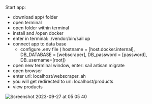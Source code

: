 
Start app:
- download app/ folder
- open terminal
- open folder within terminal
- install and /open docker
- enter in terminal: ./vendor/bin/sail up
- connect app to data base
    - configure .env file ( hostname = [host.docker.internal], DB_DATABASE = [webscraper], DB_password = [password], DB_username=[root])
- open new terminal window, enter: sail artisan migrate
- open browser
- enter url: localhost/webscraper_ah
- you will get redirected to url: localhost/products
- view products
  
![Screenshot 2023-09-27 at 05 05 40](https://github.com/Ted-bot/webscraper/assets/14259953/226ca98f-cd17-4713-b966-9f2429b2d717)
